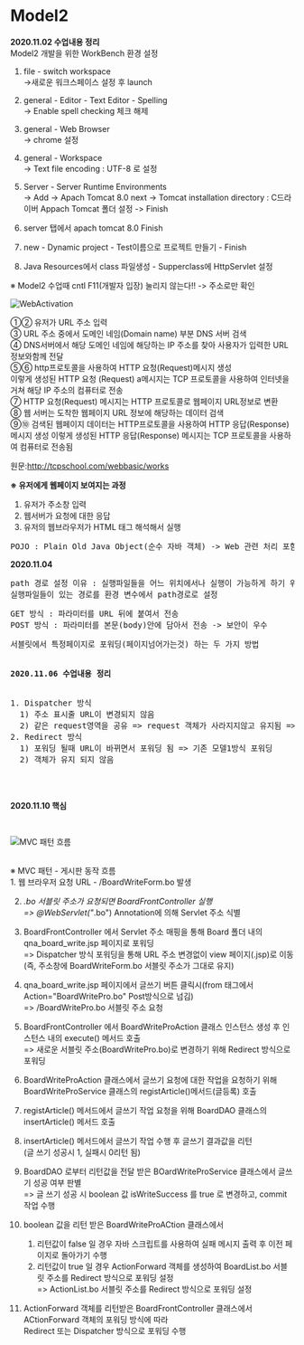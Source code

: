 # Model2
<b>2020.11.02 수업내용 정리</b><br>
  Model2 개발을 위한 WorkBench 환경 설정 <br>
   
  1. file - switch workspace<br>
    ->새로운 워크스페이스 설정 후 launch<br>

2. general - Editor - Text Editor - Spelling<br>
   -> Enable spell checking 체크 해제<br>

3. general - Web Browser <br>
   -> chrome 설정<br>

4. general - Workspace<br>
   -> Text file encoding : UTF-8 로 설정<br>

5. Server - Server Runtime Environments<br>
  -> Add  -> Apach Tomcat 8.0 next -> Tomcat installation directory : C드라이버 Appach Tomcat 폴더 설정 -> Finish<br>

6. server 탭에서 apach tomcat 8.0 Finish<br>

7. new - Dynamic project - Test이름으로 프로젝트 만들기 - Finish<br>

8. Java Resources에서 class 파일생성 - Supperclass에 HttpServlet 설정 <br>


※ Model2 수업때 cntl F11(개발자 입장) 눌리지 않는다!!
   -> 주소로만 확인 
   
   

![WebActivation](https://user-images.githubusercontent.com/70615344/97847940-b90b5f80-1d33-11eb-927e-794780b70cc6.png)

①②  유저가 URL 주소 입력 <br>
③ URL 주소 중에서 도메인 네임(Domain name) 부분 DNS 서버 검색 <br>
④  DNS서버에서 해당 도메인 네임에 해당하는 IP 주소를 찾아 사용자가 입력한  URL 정보와함께 전달 <br>
⑤⑥ http프로토콜을 사용하여 HTTP 요청(Request)메시지 생성 <br>
   이렇게 생성된 HTTP 요청 (Request) a메시지는 TCP 프로토콜을 사용하여 인터넷을 거쳐 해당 IP 주소의 컴퓨터로 전송<br>
⑦ HTTP 요청(Request) 메시지는 HTTP 프로토콜로 웹페이지 URL정보로 변환<br>
⑧ 웹 서버는 도착한 웹페이지 URL 정보에 해당하는 데이터 검색<br>
⑨⑩ 검색된 웹페이지 데이터는 HTTP프로토콜을 사용하여 HTTP 응답(Response) 메시지 생성 이렇게 생성된 HTTP 응답(Response) 메시지는 TCP 프로토콜을 사용하여 컴퓨터로 전송됨<br>

원문:http://tcpschool.com/webbasic/works


<b>※ 유저에게 웹페이지 보여지는 과정</b><br>
1) 유저가 주소창 입력<br>
2) 웹서버가 요청에 대한 응답 <br>
3) 유저의 웹브라우저가 HTML 태그 해석해서 실행 <br>

<pre>
POJO : Plain Old Java Object(순수 자바 객체) -> Web 관련 처리 포함  
</pre>

<b>2020.11.04</b>

<pre>path 경로 설정 이유 : 실행파일들을 어느 위치에서나 실행이 가능하게 하기 위해 
실행파일들이 있는 경로를 환경 변수에서 path경로로 설정 </pre>


<pre>
GET 방식 : 파라미터를 URL 뒤에 붙여서 전송
POST 방식 : 파라미터를 본문(body)안에 담아서 전송 -> 보안이 우수
</pre>


<pre>
서블릿에서 특정페이지로 포워딩(페이지넘어가는것) 하는 두 가지 방법


<b>2020.11.06 수업내용 정리</b><br>

1. Dispatcher 방식
  1) 주소 표시줄 URL이 변경되지 않음
  2) 같은 request영역을 공유 => request 객체가 사라지지않고 유지됨 => 페이지가 넘어가도 아이디 등의 값들이 살아있음
2. Redirect 방식
  1) 포워딩 될때 URL이 바뀌면서 포워딩 됨 => 기존 모델1방식 포워딩 
  2) 객체가 유지 되지 않음   



</pre>
<b>2020.11.10 핵심 </b>

<pre>

</pre>
![MVC 패턴 흐름](https://user-images.githubusercontent.com/70615344/98668314-0d958700-2393-11eb-9e39-755b0d8182c8.png) <br><br>


<p>
  ※ MVC 패턴 - 게시판 동작 흐름 <br> 
   1. 웹 브라우저 요청 URL - /BoardWriteForm.bo 발생 <br>
  
   2. *.bo 서블릿 주소가 요청되면 BoardFrontController 실행 <br>
      => @WebServlet("*.bo") Annotation에 의해 Servlet 주소 식별 <br>
      
   3. BoardFrontController 에서 Servlet 주소 매핑을 통해 Board 폴더 내의 qna_board_write.jsp 페이지로 포워딩 <br>
      => Dispatcher 방식 포워딩을 통해 URL 주소 변경없이 view 페이지(.jsp)로 이동  <br>
          (즉, 주소창에 BoardWriteForm.bo 서블릿 주소가 그대로 유지)<br>
          
   4. qna_board_write.jsp 페이지에서 글쓰기 버튼 클릭시(from 태그에서 Action="BoardWritePro.bo" Post방식으로 넘김)<br>
       => /BoardWritePro.bo 서블릿 주소 요청<br>
       
   5. BoardFrontController 에서 BoardWriteProAction 클래스 인스턴스 생성 후 인스턴스 내의 execute() 메서드 호출<br>
      => 새로운 서블릿 주소(BoardWritePro.bo)로 변경하기 위해 Redirect 방식으로 포워딩<br>
      
   6. BoardWriteProAction 클래스에서 글쓰기 요청에 대한 작업을 요청하기 위해 <br>
       BoardWriteProService 클래스의 registArticle()메서드(글등록) 호출<br>
       
   7. registArticle() 메서드에서 글쓰기 작업 요청을 위해 BoardDAO 클래스의 insertArticle() 메서드 호출<br>
   
   8. insertArticle() 메서드에서 글쓰기 작업 수행 후 글쓰기 결과값을 리턴 <br>
       (글 쓰기 성공시 1, 실패시 0리턴 됨)<br>
       
   9. BoardDAO 로부터 리턴값을 전달 받은 BOardWriteProService 클래스에서 글쓰기 성공 여부 판별<br>
      => 글 쓰기 성공 시 boolean 값 isWriteSuccess 를 true 로 변경하고, commit 작업 수행<br>
      
   10. boolean 값을 리턴 받은 BoardWriteProACtion 클래스에서 <br>
       1) 리턴값이 false 일 경우 자바 스크립트를 사용하여 실패 메시지 출력 후  이전 페이지로 돌아가기 수행<br>
       2) 리턴값이 true 일 경우 ActionForward 객체를 생성하여 BoardList.bo 서블릿 주소를 Redirect 방식으로 포워딩 설정<br>
          => ActionList.bo 서블릿 주소를 Redirect 방식으로 포워딩 설정<br>
          
   11. ActionForward 객체를 리턴받은 BoardFrontController 클래스에서 ACtionForward 객체의 포워딩 방식에 따라<br>
       Redirect 또는 Dispatcher 방식으로 포워딩 수행<br>

</p>
